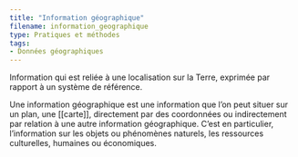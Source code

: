 ```yaml
---
title: "Information géographique"
filename: information_geographique
type: Pratiques et méthodes
tags:
- Données géographiques
---
```


Information qui est reliée à une localisation sur la Terre, exprimée par rapport à un système de référence. 

Une information géographique est une information que l’on peut situer sur un plan, une [[carte]], directement par des coordonnées ou indirectement par relation à une autre information géographique. C’est en particulier, l’information sur les objets ou phénomènes naturels, les ressources culturelles, humaines ou économiques. 

